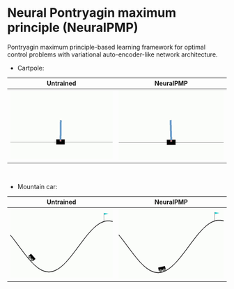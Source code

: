 # Neural Pontryagin maximum principle (NeuralPMP)
Pontryagin maximum principle-based learning framework for optimal control problems with variational auto-encoder-like network architecture.


* Cartpole:

Untrained                  |  NeuralPMP
:-------------------------:|:-------------------------:
![](videos/gif/test_cartpole_untrained.gif)  |  ![](videos/gif/test_cartpole_phase2.gif)

<br>

* Mountain car:

Untrained                  |  NeuralPMP
:-------------------------:|:-------------------------:
![](videos/gif/test_mountain_car_untrained.gif)  |  ![](videos/gif/test_mountain_car_phase2.gif)